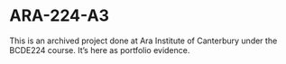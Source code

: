 # ARA-224-A3
This is an archived project done at Ara Institute of Canterbury under the BCDE224 course. It’s here as portfolio evidence.
